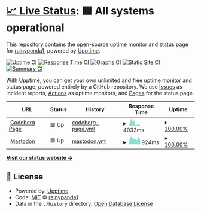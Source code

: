 # [📈 Live Status](https://rainypanda1.github.io/uptime): <!--live status--> **🟩 All systems operational**

This repository contains the open-source uptime monitor and status page for [rainypanda1](https://rainypanda1.github.io/uptime), powered by [Upptime](https://github.com/upptime/upptime).

[![Uptime CI](https://github.com/rainypanda1/uptime/workflows/Uptime%20CI/badge.svg)](https://github.com/rainypanda1/uptime/actions?query=workflow%3A%22Uptime+CI%22)
[![Response Time CI](https://github.com/rainypanda1/uptime/workflows/Response%20Time%20CI/badge.svg)](https://github.com/rainypanda1/uptime/actions?query=workflow%3A%22Response+Time+CI%22)
[![Graphs CI](https://github.com/rainypanda1/uptime/workflows/Graphs%20CI/badge.svg)](https://github.com/rainypanda1/uptime/actions?query=workflow%3A%22Graphs+CI%22)
[![Static Site CI](https://github.com/rainypanda1/uptime/workflows/Static%20Site%20CI/badge.svg)](https://github.com/rainypanda1/uptime/actions?query=workflow%3A%22Static+Site+CI%22)
[![Summary CI](https://github.com/rainypanda1/uptime/workflows/Summary%20CI/badge.svg)](https://github.com/rainypanda1/uptime/actions?query=workflow%3A%22Summary+CI%22)

With [Upptime](https://upptime.js.org), you can get your own unlimited and free uptime monitor and status page, powered entirely by a GitHub repository. We use [Issues](https://github.com/rainypanda1/uptime/issues) as incident reports, [Actions](https://github.com/rainypanda1/uptime/actions) as uptime monitors, and [Pages](https://rainypanda1.github.io/uptime) for the status page.

<!--start: status pages-->
<!-- This summary is generated by Upptime (https://github.com/upptime/upptime) -->
<!-- Do not edit this manually, your changes will be overwritten -->
<!-- prettier-ignore -->
| URL | Status | History | Response Time | Uptime |
| --- | ------ | ------- | ------------- | ------ |
| <img alt="" src="https://icons.duckduckgo.com/ip3/rainypanda.codeberg.page.ico" height="13"> [Codeberg Page](https://rainypanda.codeberg.page/) | 🟩 Up | [codeberg-page.yml](https://github.com/rainypanda1/uptime/commits/HEAD/history/codeberg-page.yml) | <details><summary><img alt="Response time graph" src="./graphs/codeberg-page/response-time-week.png" height="20"> 4033ms</summary><br><a href="https://rainypanda1.github.io/uptime/history/codeberg-page"><img alt="Response time 6633" src="https://img.shields.io/endpoint?url=https%3A%2F%2Fraw.githubusercontent.com%2Frainypanda1%2Fuptime%2FHEAD%2Fapi%2Fcodeberg-page%2Fresponse-time.json"></a><br><a href="https://rainypanda1.github.io/uptime/history/codeberg-page"><img alt="24-hour response time 827" src="https://img.shields.io/endpoint?url=https%3A%2F%2Fraw.githubusercontent.com%2Frainypanda1%2Fuptime%2FHEAD%2Fapi%2Fcodeberg-page%2Fresponse-time-day.json"></a><br><a href="https://rainypanda1.github.io/uptime/history/codeberg-page"><img alt="7-day response time 4033" src="https://img.shields.io/endpoint?url=https%3A%2F%2Fraw.githubusercontent.com%2Frainypanda1%2Fuptime%2FHEAD%2Fapi%2Fcodeberg-page%2Fresponse-time-week.json"></a><br><a href="https://rainypanda1.github.io/uptime/history/codeberg-page"><img alt="30-day response time 7211" src="https://img.shields.io/endpoint?url=https%3A%2F%2Fraw.githubusercontent.com%2Frainypanda1%2Fuptime%2FHEAD%2Fapi%2Fcodeberg-page%2Fresponse-time-month.json"></a><br><a href="https://rainypanda1.github.io/uptime/history/codeberg-page"><img alt="1-year response time 6633" src="https://img.shields.io/endpoint?url=https%3A%2F%2Fraw.githubusercontent.com%2Frainypanda1%2Fuptime%2FHEAD%2Fapi%2Fcodeberg-page%2Fresponse-time-year.json"></a></details> | <details><summary><a href="https://rainypanda1.github.io/uptime/history/codeberg-page">100.00%</a></summary><a href="https://rainypanda1.github.io/uptime/history/codeberg-page"><img alt="All-time uptime 96.62%" src="https://img.shields.io/endpoint?url=https%3A%2F%2Fraw.githubusercontent.com%2Frainypanda1%2Fuptime%2FHEAD%2Fapi%2Fcodeberg-page%2Fuptime.json"></a><br><a href="https://rainypanda1.github.io/uptime/history/codeberg-page"><img alt="24-hour uptime 100.00%" src="https://img.shields.io/endpoint?url=https%3A%2F%2Fraw.githubusercontent.com%2Frainypanda1%2Fuptime%2FHEAD%2Fapi%2Fcodeberg-page%2Fuptime-day.json"></a><br><a href="https://rainypanda1.github.io/uptime/history/codeberg-page"><img alt="7-day uptime 100.00%" src="https://img.shields.io/endpoint?url=https%3A%2F%2Fraw.githubusercontent.com%2Frainypanda1%2Fuptime%2FHEAD%2Fapi%2Fcodeberg-page%2Fuptime-week.json"></a><br><a href="https://rainypanda1.github.io/uptime/history/codeberg-page"><img alt="30-day uptime 97.84%" src="https://img.shields.io/endpoint?url=https%3A%2F%2Fraw.githubusercontent.com%2Frainypanda1%2Fuptime%2FHEAD%2Fapi%2Fcodeberg-page%2Fuptime-month.json"></a><br><a href="https://rainypanda1.github.io/uptime/history/codeberg-page"><img alt="1-year uptime 96.62%" src="https://img.shields.io/endpoint?url=https%3A%2F%2Fraw.githubusercontent.com%2Frainypanda1%2Fuptime%2FHEAD%2Fapi%2Fcodeberg-page%2Fuptime-year.json"></a></details>
| <img alt="" src="https://icons.duckduckgo.com/ip3/mstdn.social.ico" height="13"> [Mastodon](https://mstdn.social) | 🟩 Up | [mastodon.yml](https://github.com/rainypanda1/uptime/commits/HEAD/history/mastodon.yml) | <details><summary><img alt="Response time graph" src="./graphs/mastodon/response-time-week.png" height="20"> 924ms</summary><br><a href="https://rainypanda1.github.io/uptime/history/mastodon"><img alt="Response time 839" src="https://img.shields.io/endpoint?url=https%3A%2F%2Fraw.githubusercontent.com%2Frainypanda1%2Fuptime%2FHEAD%2Fapi%2Fmastodon%2Fresponse-time.json"></a><br><a href="https://rainypanda1.github.io/uptime/history/mastodon"><img alt="24-hour response time 732" src="https://img.shields.io/endpoint?url=https%3A%2F%2Fraw.githubusercontent.com%2Frainypanda1%2Fuptime%2FHEAD%2Fapi%2Fmastodon%2Fresponse-time-day.json"></a><br><a href="https://rainypanda1.github.io/uptime/history/mastodon"><img alt="7-day response time 924" src="https://img.shields.io/endpoint?url=https%3A%2F%2Fraw.githubusercontent.com%2Frainypanda1%2Fuptime%2FHEAD%2Fapi%2Fmastodon%2Fresponse-time-week.json"></a><br><a href="https://rainypanda1.github.io/uptime/history/mastodon"><img alt="30-day response time 850" src="https://img.shields.io/endpoint?url=https%3A%2F%2Fraw.githubusercontent.com%2Frainypanda1%2Fuptime%2FHEAD%2Fapi%2Fmastodon%2Fresponse-time-month.json"></a><br><a href="https://rainypanda1.github.io/uptime/history/mastodon"><img alt="1-year response time 839" src="https://img.shields.io/endpoint?url=https%3A%2F%2Fraw.githubusercontent.com%2Frainypanda1%2Fuptime%2FHEAD%2Fapi%2Fmastodon%2Fresponse-time-year.json"></a></details> | <details><summary><a href="https://rainypanda1.github.io/uptime/history/mastodon">100.00%</a></summary><a href="https://rainypanda1.github.io/uptime/history/mastodon"><img alt="All-time uptime 99.91%" src="https://img.shields.io/endpoint?url=https%3A%2F%2Fraw.githubusercontent.com%2Frainypanda1%2Fuptime%2FHEAD%2Fapi%2Fmastodon%2Fuptime.json"></a><br><a href="https://rainypanda1.github.io/uptime/history/mastodon"><img alt="24-hour uptime 100.00%" src="https://img.shields.io/endpoint?url=https%3A%2F%2Fraw.githubusercontent.com%2Frainypanda1%2Fuptime%2FHEAD%2Fapi%2Fmastodon%2Fuptime-day.json"></a><br><a href="https://rainypanda1.github.io/uptime/history/mastodon"><img alt="7-day uptime 100.00%" src="https://img.shields.io/endpoint?url=https%3A%2F%2Fraw.githubusercontent.com%2Frainypanda1%2Fuptime%2FHEAD%2Fapi%2Fmastodon%2Fuptime-week.json"></a><br><a href="https://rainypanda1.github.io/uptime/history/mastodon"><img alt="30-day uptime 99.89%" src="https://img.shields.io/endpoint?url=https%3A%2F%2Fraw.githubusercontent.com%2Frainypanda1%2Fuptime%2FHEAD%2Fapi%2Fmastodon%2Fuptime-month.json"></a><br><a href="https://rainypanda1.github.io/uptime/history/mastodon"><img alt="1-year uptime 99.91%" src="https://img.shields.io/endpoint?url=https%3A%2F%2Fraw.githubusercontent.com%2Frainypanda1%2Fuptime%2FHEAD%2Fapi%2Fmastodon%2Fuptime-year.json"></a></details>

<!--end: status pages-->

[**Visit our status website →**](https://rainypanda1.github.io/uptime)

## 📄 License

- Powered by: [Upptime](https://github.com/upptime/upptime)
- Code: [MIT](./LICENSE) © [rainypanda1](https://rainypanda1.github.io/uptime)
- Data in the `./history` directory: [Open Database License](https://opendatacommons.org/licenses/odbl/1-0/)
